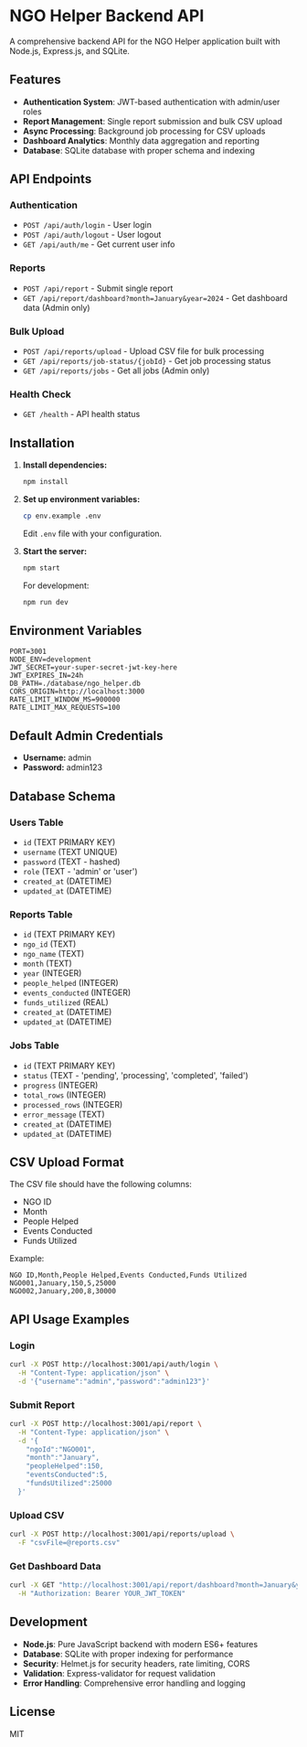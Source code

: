 # NGO Helper Backend API

A comprehensive backend API for the NGO Helper application built with Node.js, Express.js, and SQLite.

## Features

- **Authentication System**: JWT-based authentication with admin/user roles
- **Report Management**: Single report submission and bulk CSV upload
- **Async Processing**: Background job processing for CSV uploads
- **Dashboard Analytics**: Monthly data aggregation and reporting
- **Database**: SQLite database with proper schema and indexing

## API Endpoints

### Authentication
- `POST /api/auth/login` - User login
- `POST /api/auth/logout` - User logout
- `GET /api/auth/me` - Get current user info

### Reports
- `POST /api/report` - Submit single report
- `GET /api/report/dashboard?month=January&year=2024` - Get dashboard data (Admin only)

### Bulk Upload
- `POST /api/reports/upload` - Upload CSV file for bulk processing
- `GET /api/reports/job-status/{jobId}` - Get job processing status
- `GET /api/reports/jobs` - Get all jobs (Admin only)

### Health Check
- `GET /health` - API health status

## Installation

1. **Install dependencies:**
   ```bash
   npm install
   ```

2. **Set up environment variables:**
   ```bash
   cp env.example .env
   ```
   Edit `.env` file with your configuration.

3. **Start the server:**
   ```bash
   npm start
   ```

   For development:
   ```bash
   npm run dev
   ```

## Environment Variables

```env
PORT=3001
NODE_ENV=development
JWT_SECRET=your-super-secret-jwt-key-here
JWT_EXPIRES_IN=24h
DB_PATH=./database/ngo_helper.db
CORS_ORIGIN=http://localhost:3000
RATE_LIMIT_WINDOW_MS=900000
RATE_LIMIT_MAX_REQUESTS=100
```

## Default Admin Credentials

- **Username:** admin
- **Password:** admin123

## Database Schema

### Users Table
- `id` (TEXT PRIMARY KEY)
- `username` (TEXT UNIQUE)
- `password` (TEXT - hashed)
- `role` (TEXT - 'admin' or 'user')
- `created_at` (DATETIME)
- `updated_at` (DATETIME)

### Reports Table
- `id` (TEXT PRIMARY KEY)
- `ngo_id` (TEXT)
- `ngo_name` (TEXT)
- `month` (TEXT)
- `year` (INTEGER)
- `people_helped` (INTEGER)
- `events_conducted` (INTEGER)
- `funds_utilized` (REAL)
- `created_at` (DATETIME)
- `updated_at` (DATETIME)

### Jobs Table
- `id` (TEXT PRIMARY KEY)
- `status` (TEXT - 'pending', 'processing', 'completed', 'failed')
- `progress` (INTEGER)
- `total_rows` (INTEGER)
- `processed_rows` (INTEGER)
- `error_message` (TEXT)
- `created_at` (DATETIME)
- `updated_at` (DATETIME)

## CSV Upload Format

The CSV file should have the following columns:
- NGO ID
- Month
- People Helped
- Events Conducted
- Funds Utilized

Example:
```csv
NGO ID,Month,People Helped,Events Conducted,Funds Utilized
NGO001,January,150,5,25000
NGO002,January,200,8,30000
```

## API Usage Examples

### Login
```bash
curl -X POST http://localhost:3001/api/auth/login \
  -H "Content-Type: application/json" \
  -d '{"username":"admin","password":"admin123"}'
```

### Submit Report
```bash
curl -X POST http://localhost:3001/api/report \
  -H "Content-Type: application/json" \
  -d '{
    "ngoId":"NGO001",
    "month":"January",
    "peopleHelped":150,
    "eventsConducted":5,
    "fundsUtilized":25000
  }'
```

### Upload CSV
```bash
curl -X POST http://localhost:3001/api/reports/upload \
  -F "csvFile=@reports.csv"
```

### Get Dashboard Data
```bash
curl -X GET "http://localhost:3001/api/report/dashboard?month=January&year=2024" \
  -H "Authorization: Bearer YOUR_JWT_TOKEN"
```

## Development

- **Node.js**: Pure JavaScript backend with modern ES6+ features
- **Database**: SQLite with proper indexing for performance
- **Security**: Helmet.js for security headers, rate limiting, CORS
- **Validation**: Express-validator for request validation
- **Error Handling**: Comprehensive error handling and logging

## License

MIT
